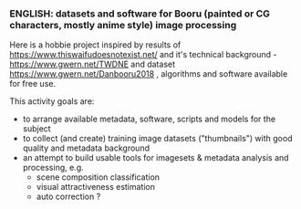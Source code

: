 ### ENGLISH: datasets and software for Booru (painted or CG characters, mostly anime style) image processing

Here is a hobbie project inspired by results of https://www.thiswaifudoesnotexist.net/ and it's technical background - https://www.gwern.net/TWDNE and dataset https://www.gwern.net/Danbooru2018 , algorithms and software available for free use.

This activity goals are:
* to arrange available metadata, software, scripts and models for the subject
* to collect (and create) training image datasets ("thumbnails") with good quality and metadata background
* an attempt to build usable tools for imagesets & metadata analysis and processing, e.g.
  - scene composition classification
  - visual attractiveness estimation
  - auto correction ?
